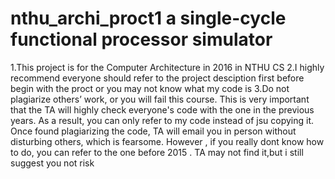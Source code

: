 # nthu_archi_proct1   a single-cycle functional processor simulator
1.This project is for the Computer Architecture in 2016 in NTHU CS 
2.I highly recommend everyone should refer to the project desciption first before begin with the proct or you may not know what my code is
3.Do not plagiarize others’ work, or you will fail this course.   This is very important that the TA will highly check everyone's code with the one in the previous years.  As a result, you can only refer to my code instead of jsu copying it. Once found plagiarizing the code, TA will email you in person without disturbing others, which is fearsome. However , if you really dont know how to do, you can refer to the one before 2015 . TA may not find it,but i still suggest you not risk 


